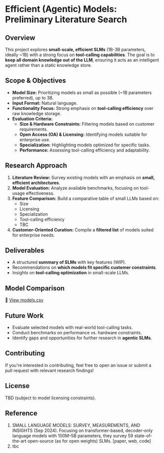 # Efficient (Agentic) Models: Preliminary Literature Search  

## Overview  
This project explores **small-scale, efficient SLMs** (1B-3B parameters, ideally ~1B) with a strong focus on **tool-calling capabilities**. The goal is to **keep all domain knowledge out of the LLM**, ensuring it acts as an intelligent agent rather than a static knowledge store.  

## Scope & Objectives  
- **Model Size:** Prioritizing models as small as possible (~1B parameters preferred), up to 3B.  
- **Input Format:** Natural language.  
- **Functionality Focus:** Strong emphasis on **tool-calling efficiency** over raw knowledge storage.  
- **Evaluation Criteria:**  
  - **Size & Hardware Constraints:** Filtering models based on customer requirements.  
  - **Open Access (OA) & Licensing:** Identifying models suitable for enterprise use.  
  - **Specialization:** Highlighting models optimized for specific tasks.  
  - **Performance:** Assessing tool-calling efficiency and adaptability.  

## Research Approach  
1. **Literature Review:** Survey existing models with an emphasis on **small, efficient architectures**.  
2. **Model Evaluation:** Analyze available benchmarks, focusing on tool-usage effectiveness.  
3. **Feature Comparison:** Build a comparative table of small LLMs based on:  
   - Size  
   - Licensing  
   - Specialization  
   - Tool-calling efficiency
   - TBC 
4. **Customer-Oriented Curation:** Compile a **filtered list** of models suited for enterprise needs.    

## Deliverables  
- A structured **summary of SLMs** with key features (WIP).  
- Recommendations on **which models fit specific customer constraints**.  
- Insights on **tool-calling optimization** in small-scale LLMs.  

## Model Comparison 
🔗 [View models.csv]()

## Future Work  
- Evaluate selected models with real-world tool-calling tasks.  
- Conduct benchmarks on performance vs. hardware constraints.  
- Identify gaps and opportunities for further research in **agentic SLMs**.  

## Contributing  
If you're interested in contributing, feel free to open an issue or submit a pull request with relevant research findings!  

## License  
TBD (subject to model licensing constraints).  

## Reference
1. SMALL LANGUAGE MODELS: SURVEY, MEASUREMENTS, AND INSIGHTS (Sep 2024). Focusing on transformer-based, decoder-only language models with 100M–5B parameters, they survey 59 state-of-the-art open-source (as for open weights) SLMs. [paper, web, code]
2. tbc
